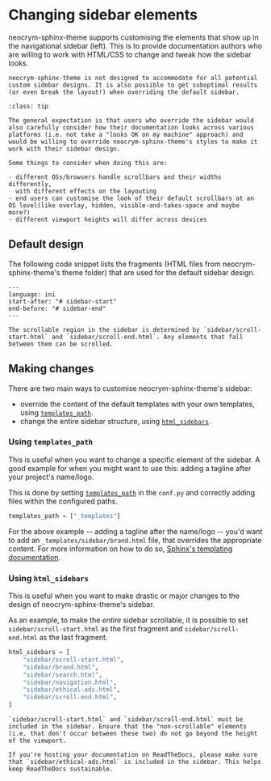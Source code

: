 # Changing sidebar elements

neocrym-sphinx-theme supports customising the elements that show up in the navigational sidebar (left). This is to provide documentation authors who are willing to work with HTML/CSS to change and tweak how the sidebar looks.

```{warning}
neocrym-sphinx-theme is not designed to accommodate for all potential custom sidebar designs. It is also possible to get suboptimal results (or even break the layout!) when overriding the default sidebar.
```

```{admonition} Info
:class: tip

The general expectation is that users who override the sidebar would also carefully consider how their documentation looks across various platforms (i.e. not take a "looks OK on my machine" approach) and would be willing to override neocrym-sphinx-theme's styles to make it work with their sidebar design.

Some things to consider when doing this are:

- different OSs/browsers handle scrollbars and their widths differently,
  with different effects on the layouting
- end users can customise the look of their default scrollbars at an OS level(like overlay, hidden, visible-and-takes-space and maybe more?)
- different viewport heights will differ across devices
```

## Default design

The following code snippet lists the fragments (HTML files from neocrym-sphinx-theme's theme folder) that are used for the default sidebar design.

```{literalinclude} ../../src/neocrym_sphinx_theme/theme/neocrym_sphinx_theme/theme.conf
---
language: ini
start-after: "# sidebar-start"
end-before: "# sidebar-end"
---
```

```{hint}
The scrollable region in the sidebar is determined by `sidebar/scroll-start.html` and `sidebar/scroll-end.html`. Any elements that fall between them can be scrolled.
```

## Making changes

There are two main ways to customise neocrym-sphinx-theme's sidebar:

- override the content of the default templates with your own templates, using [`templates_path`][sphinx-templates_path].
- change the entire sidebar structure, using [`html_sidebars`][sphinx-html_sidebars].

### Using `templates_path`

This is useful when you want to change a specific element of the sidebar. A good example for when you might want to use this: adding a tagline after your project's name/logo.

This is done by setting [`templates_path`][sphinx-templates_path] in the `conf.py` and correctly adding files within the configured paths.

```python
templates_path = ["_templates"]
```

For the above example -- adding a tagline after the name/logo -- you'd want to add an `_templates/sidebar/brand.html` file, that overrides the appropriate content. For more information on how to do so, [Sphinx's templating documentation][templating].

### Using `html_sidebars`

This is useful when you want to make drastic or major changes to the design of neocrym-sphinx-theme's sidebar.

As an example, to make the _entire_ sidebar scrollable, it is possible to set `sidebar/scroll-start.html` as the first fragment and `sidebar/scroll-end.html` as the last fragment.

```py
html_sidebars = [
    "sidebar/scroll-start.html",
    "sidebar/brand.html",
    "sidebar/search.html",
    "sidebar/navigation.html",
    "sidebar/ethical-ads.html",
    "sidebar/scroll-end.html",
]
```

```{warning}
`sidebar/scroll-start.html` and `sidebar/scroll-end.html` must be included in the sidebar. Ensure that the "non-scrollable" elements (i.e. that don't occur between these two) do not go beyond the height of the viewport.
```

```{tip}
If you're hosting your documentation on ReadTheDocs, please make sure that `sidebar/ethical-ads.html` is included in the sidebar. This helps keep ReadTheDocs sustainable.
```

[sphinx-templates_path]: https://www.sphinx-doc.org/en/master/usage/configuration.html#confval-templates_path
[sphinx-html_sidebars]: https://www.sphinx-doc.org/en/master/usage/configuration.html#confval-html_sidebars
[templating]: https://www.sphinx-doc.org/en/master/development/theming.html#templating
